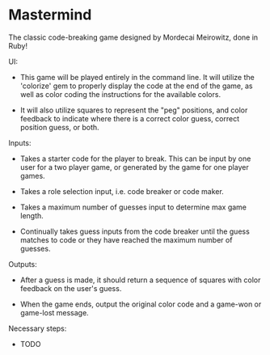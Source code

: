 # Mastermind
The classic code-breaking game designed by Mordecai Meirowitz, done in Ruby!

UI:
  - This game will be played entirely in the command line. It will utilize
    the 'colorize' gem to properly display the code at the end of the game,
    as well as color coding the instructions for the available colors.

  - It will also utilize squares to represent the "peg" positions, and color feedback
    to indicate where there is a correct color guess, correct position guess, or both.

Inputs:
  - Takes a starter code for the player to break. This can be input by one user for a two
    player game, or generated by the game for one player games.
  
  - Takes a role selection input, i.e. code breaker or code maker.

  - Takes a maximum number of guesses input to determine max game length.

  - Continually takes guess inputs from the code breaker until the guess matches to code or
    they have reached the maximum number of guesses.

Outputs:
  - After a guess is made, it should return a sequence of squares with color feedback on the user's
    guess.

  - When the game ends, output the original color code and a game-won or game-lost message.

Necessary steps:
  - TODO